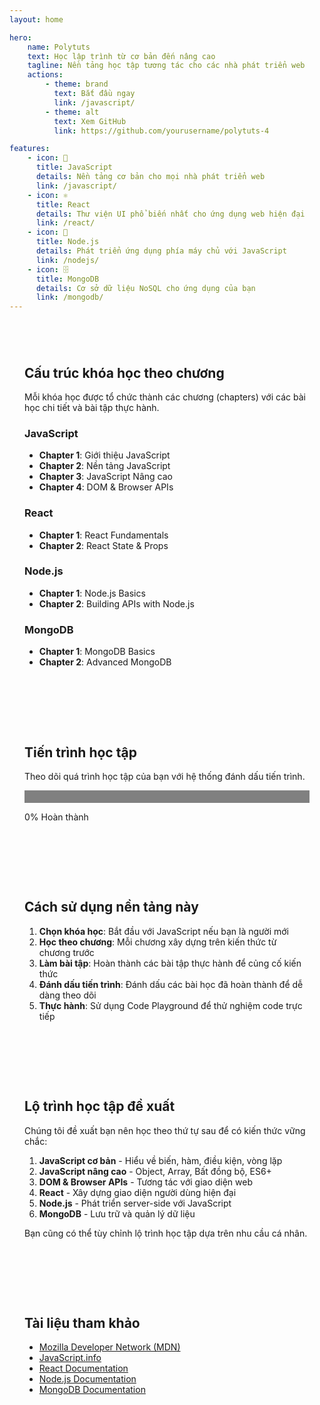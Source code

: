 ```yaml
---
layout: home

hero:
    name: Polytuts
    text: Học lập trình từ cơ bản đến nâng cao
    tagline: Nền tảng học tập tương tác cho các nhà phát triển web
    actions:
        - theme: brand
          text: Bắt đầu ngay
          link: /javascript/
        - theme: alt
          text: Xem GitHub
          link: https://github.com/yourusername/polytuts-4

features:
    - icon: 🚀
      title: JavaScript
      details: Nền tảng cơ bản cho mọi nhà phát triển web
      link: /javascript/
    - icon: ⚛️
      title: React
      details: Thư viện UI phổ biến nhất cho ứng dụng web hiện đại
      link: /react/
    - icon: 📡
      title: Node.js
      details: Phát triển ứng dụng phía máy chủ với JavaScript
      link: /nodejs/
    - icon: 🗄️
      title: MongoDB
      details: Cơ sở dữ liệu NoSQL cho ứng dụng của bạn
      link: /mongodb/
---
```


<div class="chapter-overview">

## Cấu trúc khóa học theo chương

Mỗi khóa học được tổ chức thành các chương (chapters) với các bài học chi tiết và bài tập thực hành.

### JavaScript

-   **Chapter 1**: Giới thiệu JavaScript
-   **Chapter 2**: Nền tảng JavaScript
-   **Chapter 3**: JavaScript Nâng cao
-   **Chapter 4**: DOM & Browser APIs

### React

-   **Chapter 1**: React Fundamentals
-   **Chapter 2**: React State & Props

### Node.js

-   **Chapter 1**: Node.js Basics
-   **Chapter 2**: Building APIs with Node.js

### MongoDB

-   **Chapter 1**: MongoDB Basics
-   **Chapter 2**: Advanced MongoDB

</div>

<div class="learning-progress">

## Tiến trình học tập

Theo dõi quá trình học tập của bạn với hệ thống đánh dấu tiến trình.

<progress value="0" max="100"></progress>

0% Hoàn thành

</div>

<div class="how-to-use">

## Cách sử dụng nền tảng này

1. **Chọn khóa học**: Bắt đầu với JavaScript nếu bạn là người mới
2. **Học theo chương**: Mỗi chương xây dựng trên kiến thức từ chương trước
3. **Làm bài tập**: Hoàn thành các bài tập thực hành để củng cố kiến thức
4. **Đánh dấu tiến trình**: Đánh dấu các bài học đã hoàn thành để dễ dàng theo dõi
5. **Thực hành**: Sử dụng Code Playground để thử nghiệm code trực tiếp

</div>

<div class="learning-path">

## Lộ trình học tập đề xuất

Chúng tôi đề xuất bạn nên học theo thứ tự sau để có kiến thức vững chắc:

1. **JavaScript cơ bản** - Hiểu về biến, hàm, điều kiện, vòng lặp
2. **JavaScript nâng cao** - Object, Array, Bất đồng bộ, ES6+
3. **DOM & Browser APIs** - Tương tác với giao diện web
4. **React** - Xây dựng giao diện người dùng hiện đại
5. **Node.js** - Phát triển server-side với JavaScript
6. **MongoDB** - Lưu trữ và quản lý dữ liệu

Bạn cũng có thể tùy chỉnh lộ trình học tập dựa trên nhu cầu cá nhân.

</div>

<div class="references">

## Tài liệu tham khảo

-   [Mozilla Developer Network (MDN)](https://developer.mozilla.org)
-   [JavaScript.info](https://javascript.info)
-   [React Documentation](https://reactjs.org/docs)
-   [Node.js Documentation](https://nodejs.org/en/docs/)
-   [MongoDB Documentation](https://docs.mongodb.com/)

</div>

<style>
.chapter-overview, .learning-progress, .how-to-use, .learning-path, .references {
  margin-top: 2rem;
  padding: 1.5rem;
  border-radius: 8px;
  background-color: var(--vp-c-bg-soft);
}

.chapter-overview {
  background-color: var(--vp-c-bg-mute);
}

progress {
  width: 100%;
  height: 20px;
  border-radius: 10px;
}

.lesson-item {
  display: flex;
  align-items: center;
  margin-bottom: 8px;
}

.lesson-checkbox {
  margin-right: 10px;
}

.completed {
  text-decoration: line-through;
  color: var(--vp-c-green);
}
</style>

<script>
// Khởi tạo/cập nhật thanh tiến trình
document.addEventListener('DOMContentLoaded', () => {
  // Chuyển đổi danh sách bài học thành checkbox có thể đánh dấu
  const lessonLists = document.querySelectorAll('.chapter-overview ul');
  let totalLessons = 0;
  
  lessonLists.forEach(list => {
    const lessons = list.querySelectorAll('li');
    totalLessons += lessons.length;
    
    lessons.forEach((lesson, index) => {
      const lessonKey = `lesson-${lesson.textContent.trim().replace(/\s+/g, '-').toLowerCase()}`;
      const isCompleted = localStorage.getItem(lessonKey) === 'true';
      
      const lessonItem = document.createElement('div');
      lessonItem.className = 'lesson-item';
      
      const checkbox = document.createElement('input');
      checkbox.type = 'checkbox';
      checkbox.className = 'lesson-checkbox';
      checkbox.checked = isCompleted;
      checkbox.dataset.key = lessonKey;
      
      const lessonText = document.createElement('span');
      lessonText.textContent = lesson.textContent;
      if (isCompleted) {
        lessonText.className = 'completed';
      }
      
      lessonItem.appendChild(checkbox);
      lessonItem.appendChild(lessonText);
      
      lesson.innerHTML = '';
      lesson.appendChild(lessonItem);
    });
  });
  
  // Xử lý sự kiện check/uncheck
  document.addEventListener('change', (event) => {
    if (event.target.classList.contains('lesson-checkbox')) {
      const key = event.target.dataset.key;
      const completed = event.target.checked;
      const lessonText = event.target.nextElementSibling;
      
      localStorage.setItem(key, completed);
      
      if (completed) {
        lessonText.classList.add('completed');
      } else {
        lessonText.classList.remove('completed');
      }
      
      // Cập nhật tiến trình
      updateProgress(totalLessons);
    }
  });
  
  // Cập nhật tiến trình ban đầu
  updateProgress(totalLessons);
});

// Hàm cập nhật tiến trình
function updateProgress(totalLessons) {
  const completedLessons = document.querySelectorAll('.lesson-checkbox:checked').length;
  const progressPercent = Math.round((completedLessons / totalLessons) * 100);
  
  const progressBar = document.querySelector('progress');
  const progressText = progressBar.nextElementSibling;
  
  progressBar.value = progressPercent;
  progressText.textContent = `${progressPercent}% Hoàn thành`;
  
  // Lưu tiến trình tổng thể
  localStorage.setItem('overallProgress', progressPercent);
}
</script>
